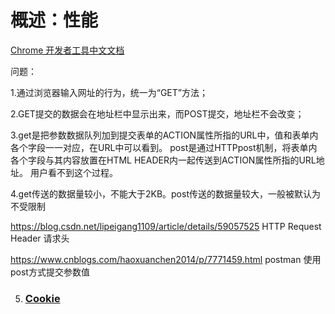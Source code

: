 
# 概述：性能

[Chrome 开发者工具中文文档](http://www.css88.com/doc/chrome-devtools/network-performance/resource-loading/)

问题：

1.通过浏览器输入网址的行为，统一为“GET”方法；

2.GET提交的数据会在地址栏中显示出来，而POST提交，地址栏不会改变；

3.get是把参数数据队列加到提交表单的ACTION属性所指的URL中，值和表单内各个字段一一对应，在URL中可以看到。
post是通过HTTPpost机制，将表单内各个字段与其内容放置在HTML HEADER内一起传送到ACTION属性所指的URL地址。
用户看不到这个过程。

4.get传送的数据量较小，不能大于2KB。post传送的数据量较大，一般被默认为不受限制


https://blog.csdn.net/lipeigang1109/article/details/59057525   HTTP Request Header 请求头

https://www.cnblogs.com/haoxuanchen2014/p/7771459.html  postman 使用post方式提交参数值	

5. ### [Cookie](https://developer.mozilla.org/zh-CN/docs/Web/HTTP/Cookies)


